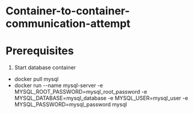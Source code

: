 # Container-to-container-communication-attempt

# Prerequisites

1. Start database container

- docker pull mysql
- docker run --name mysql-server -e MYSQL_ROOT_PASSWORD=mysql_root_password -e MYSQL_DATABASE=mysql_database -e MYSQL_USER=mysql_user -e MYSQL_PASSWORD=mysql_password mysql
